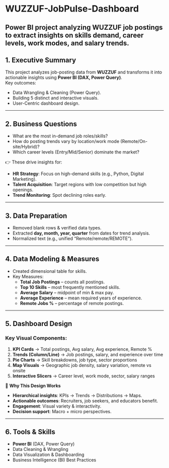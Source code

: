 # WUZZUF-JobPulse-Dashboard
Power BI project analyzing WUZZUF job postings to extract insights on skills demand, career levels, work modes, and salary trends.
---
## 1. Executive Summary
This project analyzes job-posting data from **WUZZUF** and transforms it into actionable insights using **Power BI (DAX, Power Query)**.  
Key outcomes:
- Data Wrangling & Cleaning (Power Query).
- Building 5 distinct and interactive visuals.
- User-Centric dashboard design.

---
## 2. Business Questions
- What are the most in-demand job roles/skills?  
- How do posting trends vary by location/work mode (Remote/On-site/Hybrid)?  
- Which career levels (Entry/Mid/Senior) dominate the market?  

👉 These drive insights for:
- **HR Strategy**: Focus on high-demand skills (e.g., Python, Digital Marketing).  
- **Talent Acquisition**: Target regions with low competition but high openings.  
- **Trend Monitoring**: Spot declining roles early.  

---
## 3. Data Preparation
- Removed blank rows & verified data types.  
- Extracted **day, month, year, quarter** from dates for trend analysis.  
- Normalized text (e.g., unified “Remote/remote/REMOTE”).  

---

## 4. Data Modeling & Measures
- Created dimensional table for skills.  
- Key Measures:
  - **Total Job Postings** – counts all postings.  
  - **Top 10 Skills** – most frequently mentioned skills.  
  - **Average Salary** – midpoint of min & max pay.  
  - **Average Experience** – mean required years of experience.  
  - **Remote Jobs %** – percentage of remote postings.  

---
## 5. Dashboard Design
### Key Visual Components:
1. **KPI Cards** → Total postings, Avg salary, Avg experience, Remote %  
2. **Trends (Column/Line)** → Job postings, salary, and experience over time  
3. **Pie Charts** → Skill breakdowns, job type, sector proportions  
4. **Map Visuals** → Geographic job density, salary variation, remote vs onsite  
5. **Interactive Slicers** → Career level, work mode, sector, salary ranges  

📌 **Why This Design Works**  
- **Hierarchical insights**: KPIs → Trends → Distributions → Maps.  
- **Actionable outcomes**: Recruiters, job seekers, and educators benefit.  
- **Engagement**: Visual variety & interactivity.  
- **Decision support**: Macro + micro perspectives.  

---
## 6. Tools & Skills
- **Power BI** (DAX, Power Query)  
- Data Cleaning & Wrangling  
- Data Visualization & Dashboarding  
- Business Intelligence (BI) Best Practices  


